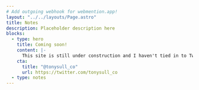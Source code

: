 ```yaml
---
# Add outgoing webhook for webmention.app!
layout: "../../layouts/Page.astro"
title: Notes
description: Placeholder description here
blocks:
  - type: hero
    title: Coming soon!
    content: |-
      This site is still under construction and I haven't tied in to Twitter yet. Check back later and follow me on [Twitter](https://twitter.com/tony-sull) to get notified of my latest ramblings!
    cta:
      title: "@tonysull_co"
      url: https://twitter.com/tonysull_co
  - type: notes
---
```

